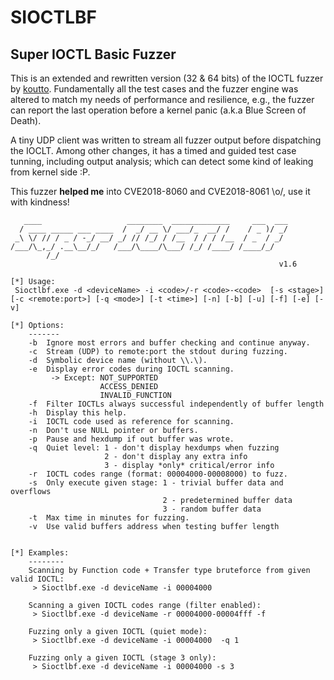 # SIOCTLBF
## Super IOCTL Basic Fuzzer

This is an extended and rewritten version (32 & 64 bits) of the IOCTL fuzzer by [koutto](https://github.com/koutto/ioctlbf). 
Fundamentally all the test cases and the fuzzer engine was altered to match my needs of performance and resilience, e.g., the fuzzer can report the last operation before a kernel panic (a.k.a Blue Screen of Death). 

A tiny UDP client was written to stream all fuzzer output before dispatching the IOCLT. Among other changes, it has a timed and guided test case tunning, including output analysis; which can detect some kind of leaking from kernel side :P.

This fuzzer **helped me** into CVE2018-8060 and CVE2018-8061 \o/, use it with kindness!

```
   ____                   ________  _____________     ___  ___
  / ____ _____ ___ ____  /  _/ __ \/ ___/_  __/ /    / _ )/ _/
 _\ \/ // / _ / -_/ __/ _/ // /_/ / /__  / / / /__  / _  / _/
/___/\_,_/ .__\__/_/   /___/\____/\___/ /_/ /____/ /____/_/
        /_/
                                                            v1.6

[*] Usage:
 Sioctlbf.exe -d <deviceName> -i <code>/-r <code>-<code>  [-s <stage>] [-c <remote:port>] [-q <mode>] [-t <time>] [-n] [-b] [-u] [-f] [-e] [-v]

[*] Options:
    -------
    -b  Ignore most errors and buffer checking and continue anyway.
    -c  Stream (UDP) to remote:port the stdout during fuzzing.
    -d  Symbolic device name (without \\.\).
    -e  Display error codes during IOCTL scanning.
         -> Except: NOT_SUPPORTED
                    ACCESS_DENIED
                    INVALID_FUNCTION
    -f  Filter IOCTLs always successful independently of buffer length
    -h  Display this help.
    -i  IOCTL code used as reference for scanning.
    -n  Don't use NULL pointer or buffers.
    -p  Pause and hexdump if out buffer was wrote.
    -q  Quiet level: 1 - don't display hexdumps when fuzzing
                     2 - don't display any extra info
                     3 - display *only* critical/error info
    -r  IOCTL codes range (format: 00004000-00008000) to fuzz.
    -s  Only execute given stage: 1 - trivial buffer data and overflows
                                  2 - predetermined buffer data
                                  3 - random buffer data
    -t  Max time in minutes for fuzzing.
    -v  Use valid buffers address when testing buffer length


[*] Examples:
    --------
    Scanning by Function code + Transfer type bruteforce from given valid IOCTL:
     > Sioctlbf.exe -d deviceName -i 00004000

    Scanning a given IOCTL codes range (filter enabled):
     > Sioctlbf.exe -d deviceName -r 00004000-00004fff -f

    Fuzzing only a given IOCTL (quiet mode):
     > Sioctlbf.exe -d deviceName -i 00004000  -q 1

    Fuzzing only a given IOCTL (stage 3 only):
     > Sioctlbf.exe -d deviceName -i 00004000 -s 3
